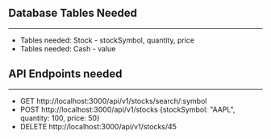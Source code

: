 ## Database Tables Needed

---

- Tables needed: Stock - stockSymbol, quantity, price
- Tables needed: Cash - value


## API Endpoints needed

---

- GET http://localhost:3000/api/v1/stocks/search/:symbol
- POST http://localhost:3000/api/v1/stocks  {stockSymbol: "AAPL", quantity: 100, price: 50}
- DELETE http://localhost:3000/api/v1/stocks/45

